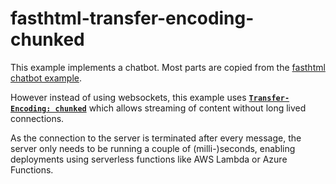# fasthtml-transfer-encoding-chunked

This example implements a chatbot. Most parts are copied from the [fasthtml chatbot example](https://github.com/AnswerDotAI/fasthtml-example/blob/main/02_chatbot/README.md).  

However instead of using websockets, this example uses [**`Transfer-Encoding: chunked`**](https://developer.mozilla.org/en-US/docs/Web/HTTP/Headers/Transfer-Encoding#chunked_encoding) which allows streaming of content without long lived connections.

As the connection to the server is terminated after every message, the server only needs to be running a couple of (milli-)seconds, enabling deployments using serverless functions like AWS Lambda or Azure Functions.

